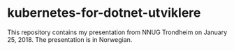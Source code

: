# kubernetes-for-dotnet-utviklere

This repository contains my presentation from NNUG Trondheim on January 25, 2018. The presentation is in Norwegian.
